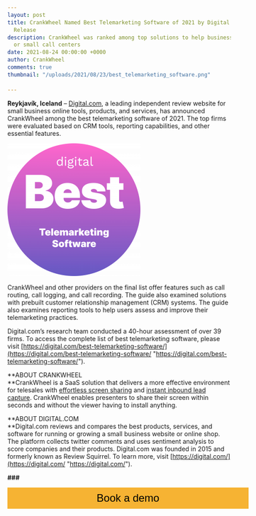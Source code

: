 ```yaml
---
layout: post
title: CrankWheel Named Best Telemarketing Software of 2021 by Digital.com | Press
  Release
description: CrankWheel was ranked among top solutions to help businesses manage large
  or small call centers
date: 2021-08-24 00:00:00 +0000
author: CrankWheel
comments: true
thumbnail: "/uploads/2021/08/23/best_telemarketing_software.png"

---
```

**Reykjavík, Iceland** – [Digital.com](https://digital.com/), a leading independent review website for small business online tools, products, and services, has announced CrankWheel among the best telemarketing software of 2021. The top firms were evaluated based on CRM tools, reporting capabilities, and other essential features.

![Best telemarketing software top solutions inside sales](/uploads/2021/08/23/best_telemarketing_software.png)

CrankWheel and other providers on the final list offer features such as call routing, call logging, and call recording. The guide also examined solutions with prebuilt customer relationship management (CRM) systems. The guide also examines reporting tools to help users assess and improve their telemarketing practices.

Digital.com’s research team conducted a 40-hour assessment of over 39 firms. To access the complete list of best telemarketing software, please visit [https://digital.com/best-telemarketing-software/](https://digital.com/best-telemarketing-software/ "https://digital.com/best-telemarketing-software/").

\**ABOUT CRANKWHEEL  
\**CrankWheel is a SaaS solution that delivers a more effective environment for telesales with [effortless screen sharing](https://crankwheel.com/screen-sharing/) and [instant inbound lead capture](https://crankwheel.com/instant-demos/). CrankWheel enables presenters to share their screen within seconds and without the viewer having to install anything.

\**ABOUT DIGITAL.COM  
\**Digital.com reviews and compares the best products, services, and software for running or growing a small business website or online shop. The platform collects twitter comments and uses sentiment analysis to score companies and their products. Digital.com was founded in 2015 and formerly known as Review Squirrel. To learn more, visit [https://digital.com/](https://digital.com/ "https://digital.com/").

**###**

<style>

.btn-signup {

padding-top: 11px !important;

border-radius: 0px !important;

background-color: #f6b333;

text-align: center;

padding: 10px 20px !important;

border: 0px !important;

width: 100%;

margin-bottom: 20px;

}

.btn-signup a {

color: black !important;

font-family: 'Titillium Web', sans-serif;

font-size: 24px !important;

font-weight: normal !important;

}

</style>

<div class="btn-signup"><a style="cursor: pointer;" class="crankwheel-com-showu-launch-button">Book a demo</a></div>